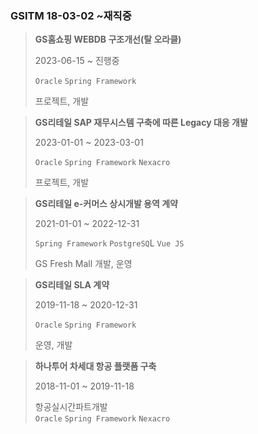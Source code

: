 ### GSITM 18-03-02 ~재직중

>**GS홈쇼핑 WEBDB 구조개선(탈 오라클)**  
>
>2023-06-15 ~ 진행중  
>
>`Oracle` `Spring Framework`  
>
>프로젝트, 개발  

>**GS리테일 SAP 재무시스템 구축에 따른 Legacy 대응 개발**  
>
>2023-01-01 ~ 2023-03-01  
>
>`Oracle` `Spring Framework` `Nexacro`
>
>프로젝트, 개발  

>**GS리테일 e-커머스 상시개발 용역 계약**  
>
>2021-01-01 ~ 2022-12-31  
>
>`Spring Framework` `PostgreSQ`L `Vue JS`  
>
>GS Fresh Mall 개발, 운영   

> **GS리테일  SLA 계약**   
> 
> 2019-11-18 ~ 2020-12-31   
> 
> `Oracle` `Spring Framework`  
> 
> 운영, 개발  

> **하나투어 차세대 항공 플랫폼 구축**  
> 
> 2018-11-01 ~ 2019-11-18  
> 
> 
> 
> 항공실시간파트개발  
`Oracle` `Spring Framework` `Nexacro`  











<!--stackedit_data:
eyJoaXN0b3J5IjpbMTY3Nzk0NDM1NSwxMjA0ODY5ODMxLDY5ND
c0OTM5MywtMTI5ODQ2ODE2NSwxMzc4MDAxOTU4LDE1Mjk0NDA5
ODEsODc0MDU0MjAzLC0yMTE3MjQ1MzczLC01ODEwMzY4NSw3OD
E4NjQzLDUyNTQ1OTM4MSwtMTA2NDEwMDg5NiwxOTE0NDU5ODY4
LC05NDk5NDA3OTIsMzQwMTY1MjMwXX0=
-->